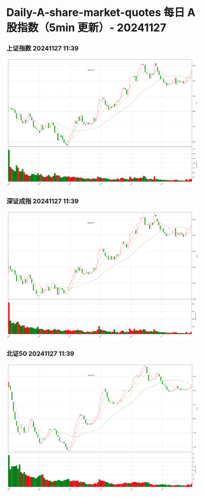 
# Daily-A-share-market-quotes 每日 A 股指数（5min 更新）- 20241127

### 上证指数 20241127 11:39
![](./fig/2024/11/20241127-sh000001.png)

### 深证成指 20241127 11:39
![](./fig/2024/11/20241127-sz399001.png)

### 北证50 20241127 11:39
![](./fig/2024/11/20241127-bj899050.png)
